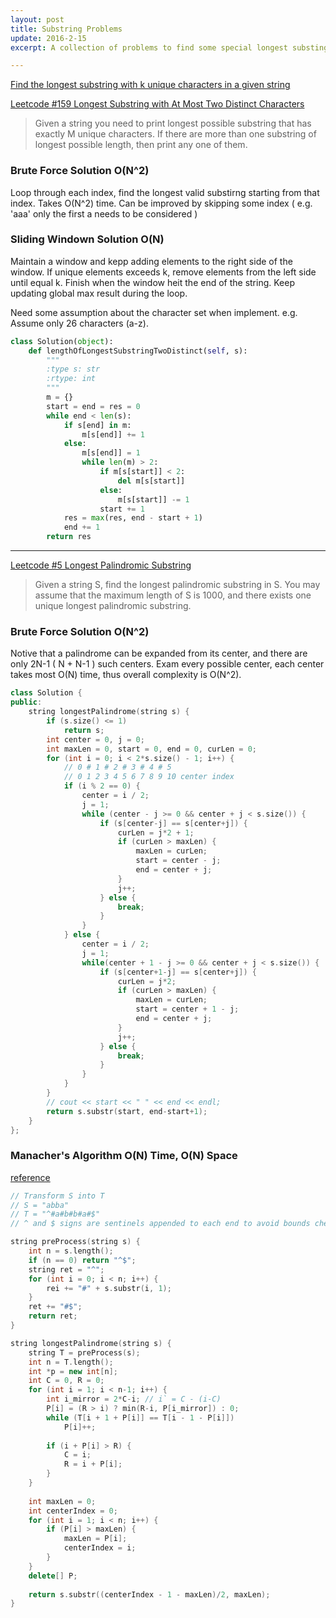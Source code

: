 ```yaml
---
layout: post
title: Substring Problems
update: 2016-2-15
excerpt: A collection of problems to find some special longest substing

---
```


[Find the longest substring with k unique characters in a given string](http://www.geeksforgeeks.org/find-the-longest-substring-with-k-unique-characters-in-a-given-string/)

[Leetcode #159 Longest Substring with At Most Two Distinct Characters](https://leetcode.com/problems/longest-substring-with-at-most-two-distinct-characters/)

> Given a string you need to print longest possible substring that has exactly M unique characters. If there are more than one substring of longest possible length, then print any one of them.


### Brute Force Solution O(N^2)

Loop through each index, find the longest valid substirng starting from that index.  Takes O(N^2) time.  Can be improved by skipping some index ( e.g. 'aaa' only the first a needs to be considered )

### Sliding Windown Solution O(N)

Maintain a window and kepp adding elements to the right side of the window.  If unique elements exceeds k, remove elements from the left side until equal k.  Finish when the window heit the end of the string.  Keep updating global max result during the loop.

Need some assumption about the character set when implement.  e.g. Assume only 26 characters (a-z).

```python
class Solution(object):
    def lengthOfLongestSubstringTwoDistinct(self, s):
        """
        :type s: str
        :rtype: int
        """
        m = {}
        start = end = res = 0
        while end < len(s):
            if s[end] in m:
                m[s[end]] += 1
            else:
                m[s[end]] = 1
                while len(m) > 2:
                    if m[s[start]] < 2:
                        del m[s[start]]
                    else:
                        m[s[start]] -= 1
                    start += 1
            res = max(res, end - start + 1)
            end += 1
        return res
```

---

[Leetcode #5 Longest Palindromic Substring](https://leetcode.com/problems/longest-palindromic-substring/)

> Given a string S, find the longest palindromic substring in S. You may assume that the maximum length of S is 1000, and there exists one unique longest palindromic substring.

### Brute Force Solution O(N^2)

Notive that a palindrome can be expanded from its center, and there are only 2N-1 ( N + N-1 ) such centers.  Exam every possible center, each center takes most O(N) time, thus overall complexity is O(N^2).

```cpp
class Solution {
public:
    string longestPalindrome(string s) {
        if (s.size() <= 1)
            return s;
        int center = 0, j = 0;
        int maxLen = 0, start = 0, end = 0, curLen = 0;
        for (int i = 0; i < 2*s.size() - 1; i++) {
            // 0 # 1 # 2 # 3 # 4 # 5
            // 0 1 2 3 4 5 6 7 8 9 10 center index
            if (i % 2 == 0) {
                center = i / 2;
                j = 1;
                while (center - j >= 0 && center + j < s.size()) {
                    if (s[center-j] == s[center+j]) {
                        curLen = j*2 + 1;
                        if (curLen > maxLen) {
                            maxLen = curLen;
                            start = center - j;
                            end = center + j;
                        }
                        j++;
                    } else {
                        break;   
                    }
                }
            } else {
                center = i / 2;
                j = 1;
                while(center + 1 - j >= 0 && center + j < s.size()) {
                    if (s[center+1-j] == s[center+j]) {
                        curLen = j*2;
                        if (curLen > maxLen) {
                            maxLen = curLen;
                            start = center + 1 - j;
                            end = center + j;
                        }
                        j++;
                    } else {
                        break;
                    }
                }
            }
        }
        // cout << start << " " << end << endl;
        return s.substr(start, end-start+1);
    }
};
```

### Manacher's Algorithm O(N) Time, O(N) Space

[reference](http://articles.leetcode.com/longest-palindromic-substring-part-ii/)

```cpp
// Transform S into T
// S = "abba"
// T = "^#a#b#b#a#$"
// ^ and $ signs are sentinels appended to each end to avoid bounds checking

string preProcess(string s) {
	int n = s.length();
	if (n == 0) return "^$";
	string ret = "^";
	for (int i = 0; i < n; i++) {
		rei += "#" + s.substr(i, 1);
	}
	ret += "#$";
	return ret;
}

string longestPalindrome(string s) {
	string T = preProcess(s);
	int n = T.length();
	int *p = new int[n];
	int C = 0, R = 0;
	for (int i = 1; i < n-1; i++) {
		int i_mirror = 2*C-i; // i` = C - (i-C)
		P[i] = (R > i) ? min(R-i, P[i_mirror]) : 0;
		while (T[i + 1 + P[i]] == T[i - 1 - P[i]])
			P[i]++;
			
		if (i + P[i] > R) {
			C = i;
			R = i + P[i];
		}
	}
	
	int maxLen = 0;
	int centerIndex = 0;
	for (int i = 1; i < n; i++) {
		if (P[i] > maxLen) {
			maxLen = P[i];
			centerIndex = i;
		}
	}
	delete[] P;
	
	return s.substr((centerIndex - 1 - maxLen)/2, maxLen);
}
```